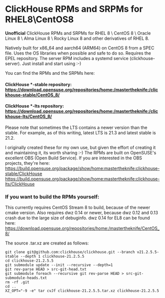 # ClickHouse RPMs and SRPMs for RHEL8\CentOS8

**Unofficial** ClickHouse RPMs and SRPMs for RHEL 8 \ CentOS 8 \ Oracle Linux 8 \ Alma Linux 8 \ Rocky Linux 8 and other derivatives of RHEL 8.

Natively built for x86_64 and aarch64 (ARM64) on CentOS 8 from a SPEC file. Uses the OS libraries when possible and safe to do so. Requires the EPEL repository.
The server RPM includes a systemd service (clickhouse-server). Just install and start using :-)

You can find the RPMs and the SRPMs here:

#### ClickHouse \*-stable repository: https://download.opensuse.org/repositories/home:/mastertheknife:/clickhouse-stable/CentOS_8/
#### ClickHouse \*-lts repository: https://download.opensuse.org/repositories/home:/mastertheknife:/clickhouse-lts/CentOS_8/

Please note that sometimes the LTS contains a newer version than the stable. For example, as of this writing, latest LTS is 21.3 and latest stable is 21.2.

I originally created these for my own use, but given the effort of creating it and maintaining it, its worth sharing :-)
The RPMs are built on OpenSUSE's excellent OBS (Open Build Service).
If you are interested in the OBS projects, they're here:
https://build.opensuse.org/package/show/home:mastertheknife:clickhouse-stable/ClickHouse
https://build.opensuse.org/package/show/home:mastertheknife:clickhouse-lts/ClickHouse

### If you want to build the RPMs yourself:

This currently requires CentOS Stream 8 to build, because of the newer cmake version.
Also requires dwz 0.14 or newer, because dwz 0.12 and 0.13 crash due to the large size of debuginfo. dwz 0.14 for EL8 can be found here:
https://download.opensuse.org/repositories/home:/mastertheknife/CentOS_8/

The source .tar.xz are created as follows:
```
git clone git@github.com:clickhouse/clickhouse.git --branch v21.2.5.5-stable --depth 1 clickhouse-21.2.5.5
cd clickhouse-21.2.5.5
git submodule update --init --recursive --depth=1
git rev-parse HEAD > src-git-head.txt
git submodule foreach --recursive git rev-parse HEAD > src-git-submodule-heads.txt
rm -rf .git
cd ..
XZ_OPT="-9 -e" tar cvJf clickhouse-21.2.5.5.tar.xz clickhouse-21.2.5.5
```
